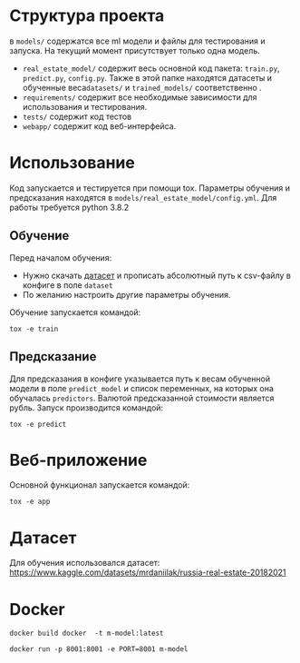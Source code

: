 # Структура проекта 
 в `models/` содержатся все ml модели и файлы для тестирования и запуска. На текущий момент присутствует только одна модель.
- `real_estate_model/` содержит весь основной код пакета: `train.py`, `predict.py`, `config.py`. Также в этой папке находятся датасеты и обученные веса`datasets/` и `trained_models/` соответственно . 
- `requirements/` содержит все необходимые зависимости для использования и тестирования.
- `tests/` содержит код тестов
- `webapp/` содержит код веб-интерфейса.


# Использование

Код запускается и тестируется при помощи tox. Параметры обучения и предсказания находятся в `models/real_estate_model/config.yml`.
Для работы требуется python 3.8.2

## Обучение

Перед началом обучения:

- Нужно скачать [датасет](https://www.kaggle.com/datasets/mrdaniilak/russia-real-estate-20182021) и прописать абсолютный путь к csv-файлу в конфиге в поле `dataset` 
- По желанию настроить другие параметры обучения.

Обучение запускается командой:

```
tox -e train
```


## Предсказание

Для предсказания в конфиге указывается путь к весам обученной модели в поле `predict_model` и список переменных, на которых она обучалась `predictors`.
Валютой предсказанной стоимости является рубль. Запуск производится командой:

```
tox -e predict
```


# Веб-приложение

Основной функционал запускается командой:

```
tox -e app
```

# Датасет

Для обучения использовался датасет:
https://www.kaggle.com/datasets/mrdaniilak/russia-real-estate-20182021

# Docker


```
docker build docker  -t m-model:latest
```

```
docker run -p 8001:8001 -e PORT=8001 m-model
```